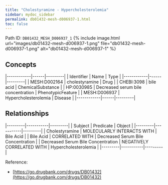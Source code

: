 ```yaml
---
title: "Cholestyramine - Hypercholesterolemia"
sidebar: mydoc_sidebar
permalink: db01432-mesh-d006937-1.html
toc: false 
---
```



Path ID: `DB01432_MESH_D006937_1`
{% include image.html url="images/db01432-mesh-d006937-1.png" file="db01432-mesh-d006937-1.png" alt="db01432-mesh-d006937-1" %}

## Concepts

|------------|------|---------|
| Identifier | Name | Type    |
|------------|------|---------|
| MESH:D002164 | cholestyramine | Drug |
| CHEBI:3098 | bile acid | ChemicalSubstance |
| HP:0030985 | Decreased serum bile concentration | PhenotypicFeature |
| MESH:D006937 | Hypercholesterolemia | Disease |
|------------|------|---------|

## Relationships

|---------|-----------|---------|
| Subject | Predicate | Object  |
|---------|-----------|---------|
| Cholestyramine | MOLECULARLY INTERACTS WITH | Bile Acid |
| Bile Acid | CORRELATED WITH | Decreased Serum Bile Concentration |
| Decreased Serum Bile Concentration | NEGATIVELY CORRELATED WITH | Hypercholesterolemia |
|---------|-----------|---------|

Reference: 
  - [https://go.drugbank.com/drugs/DB01432](https://go.drugbank.com/drugs/DB01432)
